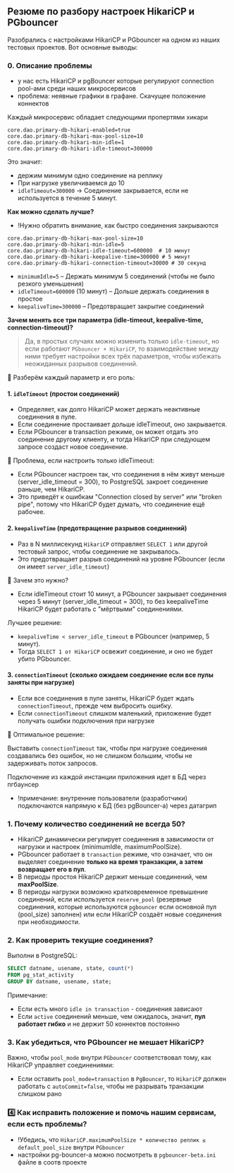 ## Резюме по разбору настроек HikariCP и PGbouncer
Разобрались с настройками HikariCP и PGbouncer на одном из наших тестовых проектов. Вот основные выводы:

### 0. Описание проблемы

- у нас есть HikariCP и pgBouncer которые регулируют connection pool-aми среди наших микросервисов
- проблема: неявные графики в графане. Скачущее положение коннектов

Каждый микросервис обладает следующими пропертями хикари
```
core.dao.primary-db-hikari-enabled=true
core.dao.primary-db-hikari-max-pool-size=10
core.dao.primary-db-hikari-min-idle=1
core.dao.primary-db-hikari-idle-timeout=300000
```
Это значит: 
- держим минимум одно соединение на реплику
- При нагрузке увеличиваемся до 10
- `idleTimeout=300000` →  Соединение закрывается, если не используется в течение 5 минут.

**Как можно сделать лучше?**


- !Нужно обратить внимание, как быстро соединения закрываются
  
```properties
core.dao.primary-db-hikari-max-pool-size=10
core.dao.primary-db-hikari-min-idle=5
core.dao.primary-db-hikari-idle-timeout=600000  # 10 минут
core.dao.primary-db-hikari-keepalive-time=300000 # 5 минут
core.dao.primary-db-hikari-connection-timeout=30000 # 30 секунд
```

- `minimumIdle=5` – Держать минимум 5 соединений (чтобы не было резкого уменьшения)
- `idleTimeout=600000` (10 минут) – Дольше держать соединения в простое
- `keepaliveTime=300000` – Предотвращает закрытие соединений

**Зачем менять все три параметра (idle-timeout, keepalive-time, connection-timeout)?**

> Да, в простых случаях можно изменить только `idle-timeout`, но если работают `PGbouncer + HikariCP`, то взаимодействие между ними требует настройки всех трёх параметров, чтобы избежать неожиданных разрывов соединений.

🔑 Разберём каждый параметр и его роль:
#### 1. `idleTimeout` (простои соединений)

- Определяет, как долго HikariCP может держать неактивные соединения в пуле.
- Если соединение простаивает дольше idleTimeout, оно закрывается.
- Если PGbouncer в transaction режиме, он может отдать это соединение другому клиенту, и тогда HikariCP при следующем запросе создаст новое соединение.

📌 Проблема, если настроить только idleTimeout:

- Если PGbouncer настроен так, что соединения в нём живут меньше (server_idle_timeout = 300), то PostgreSQL закроет соединение раньше, чем HikariCP.
- Это приведёт к ошибкам "Connection closed by server" или "broken pipe", потому что HikariCP будет думать, что соединение ещё рабочее.

#### 2. `keepaliveTime` (предотвращение разрывов соединений)

- Раз в N миллисекунд `HikariCP` отправляет `SELECT 1` или другой тестовый запрос, чтобы соединение не закрывалось.
- Это предотвращает разрыв соединений на уровне PGbouncer (если он имеет `server_idle_timeout`)
  
📌 Зачем это нужно?

- Если idleTimeout стоит 10 минут, а PGbouncer закрывает соединения через 5 минут (server_idle_timeout = 300), то без keepaliveTime HikariCP будет работать с "мёртвыми" соединениями.
  
Лучшее решение:
- `keepaliveTime < server_idle_timeout` в PGbouncer (например, 5 минут).
- Тогда `SELECT 1 от HikariCP` освежит соединение, и оно не будет убито PGbouncer.

#### 3. `connectionTimeout` (сколько ожидаем соединение если все пулы заняты при нагрузке)

- Если все соединения в пуле заняты, HikariCP будет ждать `connectionTimeout`, прежде чем выбросить ошибку.
- Если `connectionTimeout` слишком маленький, приложение будет получать ошибки подключения при нагрузке

🔧 Оптимальное решение:

Выставить `connectionTimeout` так, чтобы при нагрузке соединения создавались без ошибок, но не слишком большим, чтобы не задерживать поток запросов.


Подключение из каждой инстанции приложения идет в БД через пгбаунсер 
- !примечание: внутренние пользователи (разработчики) подключаются напрямую к БД (без pgBouncer-a) через датагрип

### 1. Почему количество соединений не всегда 50?

- HikariCP динамически регулирует соединения в зависимости от нагрузки и настроек (minimumIdle, maximumPoolSize).
- PGbouncer работает в `transaction` режиме, что означает, что он выделяет соединение **только на время транзакции, а затем возвращает его в пул**.
- В периоды простоя HikariCP держит меньше соединений, чем **maxPoolSize**.
- В периоды нагрузки возможно кратковременное превышение соединений, если используется `reserve_pool` (резервные соединения, которые используются `pgbouncer` если основной пул (pool_size) заполнен) или если HikariCP создаёт новые соединения при необходимости.

### 2. Как проверить текущие соединения?
Выполни в PostgreSQL:

```sql
SELECT datname, usename, state, count(*) 
FROM pg_stat_activity 
GROUP BY datname, usename, state;
```
Примечание:
- Если есть много `idle in transaction` - соединения зависают
- Если `active` соединений меньше, чем ожидалось, значит, **пул работает гибко** и не держит 50 коннектов постоянно
  
### 3. Как убедиться, что PGbouncer не мешает HikariCP?
Важно, чтобы `pool_mode` внутри `PGbouncer` соответствовал тому, как HikariCP управляет соединениями:

- Если оставить `pool_mode=transaction` в `PgBouncer`, то `HikariCP` должен работать с `autoCommit=false`, чтобы не разрывать транзакции слишком рано

### 4️⃣ Как исправить положение и помочь нашим сервисам, если есть проблемы?

- !Убедись, что `HikariCP.maximumPoolSize * количество реплик ≤ default_pool_size` внутри `PGbouncer`
- настройки pg-bouncer-a можно посмотреть в `pgbouncer-beta.ini` файле в соотв проекте
